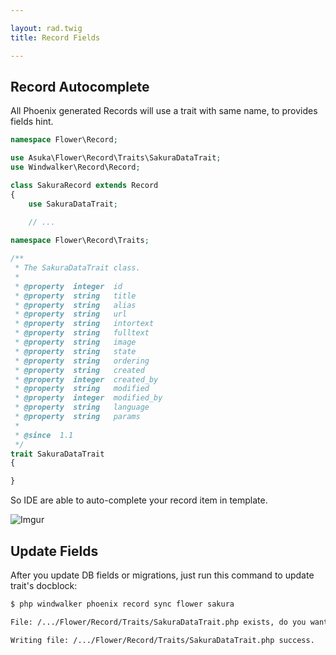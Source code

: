 ```yaml
---

layout: rad.twig
title: Record Fields

---
```


## Record Autocomplete

All Phoenix generated Records will use a trait with same name, to provides fields hint.

```php
namespace Flower\Record;

use Asuka\Flower\Record\Traits\SakuraDataTrait;
use Windwalker\Record\Record;

class SakuraRecord extends Record
{
	use SakuraDataTrait;
	
	// ...
```

```php
namespace Flower\Record\Traits;

/**
 * The SakuraDataTrait class.
 *
 * @property  integer  id
 * @property  string   title
 * @property  string   alias
 * @property  string   url
 * @property  string   intortext
 * @property  string   fulltext
 * @property  string   image
 * @property  string   state
 * @property  string   ordering
 * @property  string   created
 * @property  integer  created_by
 * @property  string   modified
 * @property  integer  modified_by
 * @property  string   language
 * @property  string   params
 *
 * @since  1.1
 */
trait SakuraDataTrait
{

}
```

So IDE are able to auto-complete your record item in template.

![Imgur](http://i.imgur.com/7UKtaey.jpg)

## Update Fields

After you update DB fields or migrations, just run this command to update trait's docblock:

```bash
$ php windwalker phoenix record sync flower sakura

File: /.../Flower/Record/Traits/SakuraDataTrait.php exists, do you want to override it? [N/y]: y

Writing file: /.../Flower/Record/Traits/SakuraDataTrait.php success.
```
